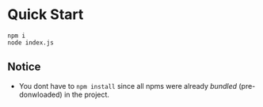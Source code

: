 

# Quick Start



```
npm i
node index.js
```

## Notice

* You dont have to ```npm install``` since all npms were already *bundled* (pre-donwloaded) in the project.

